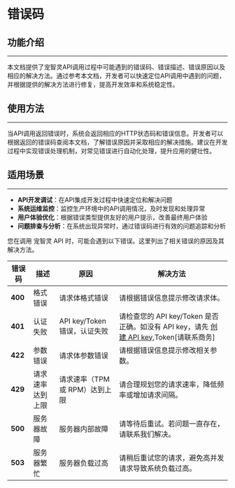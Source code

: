 # 错误码

## 功能介绍
---
本文档提供了宠智灵API调用过程中可能遇到的错误码、错误描述、错误原因以及相应的解决方法。通过参考本文档，开发者可以快速定位API调用中遇到的问题，并根据提供的解决方法进行修复，提高开发效率和系统稳定性。

## 使用方法
---
当API调用返回错误时，系统会返回相应的HTTP状态码和错误信息。开发者可以根据返回的错误码查阅本文档，了解错误原因并采取相应的解决措施。建议在开发过程中实现错误处理机制，对常见错误进行自动化处理，提升应用的健壮性。

## 适用场景
---
- **API开发调试**：在API集成开发过程中快速定位和解决问题
- **系统运维监控**：监控生产环境中的API调用情况，及时发现和处理异常
- **用户体验优化**：根据错误类型提供友好的用户提示，改善最终用户体验
- **问题排查与分析**：在系统出现异常时，通过错误码进行有效的问题追踪和分析

您在调用 宠智灵 API 时，可能会遇到以下错误。这里列出了相关错误的原因及其解决方法。

| 错误码 | 描述               | 原因                                                       | 解决方法                                                   |
|--------|--------------------|------------------------------------------------------------|------------------------------------------------------------|
| **400** | 格式错误           | 请求体格式错误                                             | 请根据错误信息提示修改请求体。                             |
| **401** | 认证失败           | API key/Token 错误，认证失败                                     | 请检查您的 API key/Token 是否正确。如没有 API key，请先 [创建 API key](#),Token[请联系商务]|
| **422** | 参数错误           | 请求体参数错误                                             | 请根据错误信息提示修改相关参数。                           |
| **429** | 请求速率达到上限   | 请求速率（TPM 或 RPM）达到上限                             | 请合理规划您的请求速率，降低频率或增加请求间隔。           |
| **500** | 服务器故障         | 服务器内部故障                                             | 请等待后重试。若问题一直存在，请联系我们解决。             |
| **503** | 服务器繁忙         | 服务器负载过高                                             | 请稍后重试您的请求，避免高并发请求导致系统负载过高。       |

